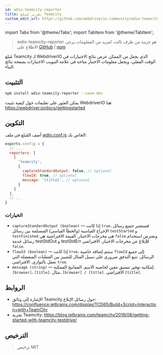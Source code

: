 ```yaml
---
id: wdio-teamcity-reporter
title: تقرير مُبلغ Teamcity
custom_edit_url: https://github.com/webdriverio-community/wdio-teamcity-reporter/edit/main/README.md
---
```


import Tabs from '@theme/Tabs';
import TabItem from '@theme/TabItem';

> wdio-teamcity-reporter هو حزمة من طرف ثالث، لمزيد من المعلومات يرجى الاطلاع على [GitHub](https://github.com/webdriverio-community/wdio-teamcity-reporter) | [npm](https://www.npmjs.com/package/wdio-teamcity-reporter)

مُبلغ Teamcity لـ WebdriverIO الذي يجعل من الممكن عرض نتائج الاختبارات في الوقت الفعلي، ويجعل معلومات الاختبار متاحة في علامة التبويب الاختبارات بصفحة نتائج البناء.


## التثبيت

```bash
npm install wdio-teamcity-reporter --save-dev
```

يمكن العثور على تعليمات حول كيفية تثبيت WebdriverIO هنا: https://webdriver.io/docs/gettingstarted


## التكوين

أضف المُبلغ في ملف [wdio.conf.js](http://webdriver.io/guide/testrunner/configurationfile.html) الخاص بك:

```javascript
exports.config = {
  // ...
  reporters: [
    [
      'teamcity',
      {
        captureStandardOutput: false, // optional
        flowId: true, // optional
        message: '[title]', // optional
      }
    ]
  ],
  // ...
}
```

### الخيارات

- `captureStandardOutput (boolean)` — إذا كانت `true`، فستعتبر جميع رسائل الإخراج القياسية (والخطأ القياسي) المستلمة بين رسائل `testStarted` و `testFinished` هي مخرجات الاختبار. القيمة الافتراضية هي `false` وتفترض استخدام رسائل خدمة testStdOut و testStdErr للإبلاغ عن مخرجات الاختبار. الافتراضي `false`.
- `flowId (boolean)` — إذا كانت `true`، ستتم إضافة خاصية `flowId` إلى جميع الرسائل. تتبع التدفق ضروري على سبيل المثال للتمييز بين العمليات المنفصلة التي تعمل بالتوازي. الافتراضي `true`.
- `message (string)` — إمكانية توفير تنسيق معين لخاصية الاسم. المفاتيح الممكنة: `[browser]`، `[title]`. مثال، `[browser] / [title]`. الافتراضي `[title]`.


## الروابط

- الإشارة إلى وثائق Teamcity حول رسائل الإبلاغ: https://confluence.jetbrains.com/display/TCD65/Build+Script+Interaction+with+TeamCity
- تجربة Teamcity: https://blog.jetbrains.com/teamcity/2019/08/getting-started-with-teamcity-testdrive/


## الترخيص

> ترخيص MIT